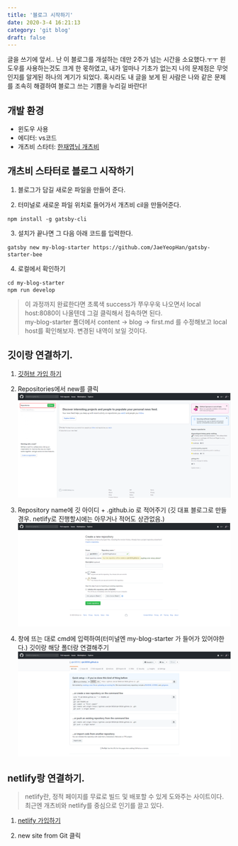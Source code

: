 ```yaml
---
title: '블로그 시작하기'
date: 2020-3-4 16:21:13
category: 'git blog'
draft: false
---
```


글을 쓰기에 앞서.. 난 이 블로그를 개설하는 데만 2주가 넘는 시간을 소요했다.ㅜㅜ
윈도우를 사용하는것도 크게 한 몫하였고, 내가 얼마나 기초가 없는지 나의 문제점은 무엇인지를 알게된 하나의 계기가 되었다. 
혹시라도 내 글을 보게 된 사람은 나와 같은 문제를 조속히 해결하여 블로그 쓰는 기쁨을 누리길 바란다!


## 개발 환경
* 윈도우 사용
* 에디터: vs코드 
* 개츠비 스타터: [한재엽님 개츠비](https://github.com/JaeYeopHan/gatsby-starter-bee/)

## 개츠비 스타터로 블로그 시작하기

1. 블로그가 담길 새로운 파일을 만들어 준다.

2. 터미널로 새로운 파일 위치로 들어가서 개츠비 cil을 만들어준다.
```
npm install -g gatsby-cli 
```

3. 설치가 끝나면 그 다음 아래 코드를 입력한다.
```
gatsby new my-blog-starter https://github.com/JaeYeopHan/gatsby-starter-bee 
```

4. 로컬에서 확인하기 
```
cd my-blog-starter
npm run develop
```

> 이 과정까지 완료한다면 초록색 success가 쭈우우욱 나오면서 local host:8080이 
나올텐데 그걸 클릭해서 접속하면 된다.    
my-blog-starter 폴더에서 content -> blog -> first.md 를 수정해보고 
local host를 확인해보자.
변경된 내역이 보일 것이다.

## 깃이랑 연결하기.

1.  [깃허브 가입 하기](https://github.com)

2. Repositories에서 new를 클릭
![레포리터리 만들기](./images/first-blog/new-repo.png)

3. Repository name에 깃 아이디 + .github.io 로 적어주기 (깃 대표 블로그로 만들 경우. netlify로 진행할시에는 아무거나 적어도 상관없음.)
![블로그 만들기](./images/first-blog/new-blog.png)

4. 창에 뜨는 대로 cmd에 입력하여(터미널엔 my-blog-starter 가 들어가 있어야한다.) 깃이랑 해당 폴더랑 연결해주기 
![cmd에 입력하기](./images/first-blog/blog-complete.png)

## netlify랑 연결하기.

> netlify란, 정적 페이지를 무료로 빌드 및 배포할 수 있게 도와주는 사이트이다. 
최근엔 개츠비와 netlify를 중심으로 인기를 끌고 있다.

1. [netlify 가입하기](https://www.netlify.com/)

2. new site from Git 클릭
